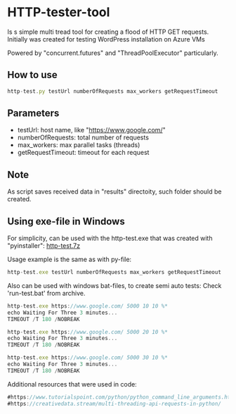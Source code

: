 # HTTP-tester-tool
Is s simple multi tread tool for creating a flood of HTTP GET requests. Initially was created for testing WordPress installation on Azure VMs

Powered by "concurrent.futures" and "ThreadPoolExecutor" particularly.

## How to use

```javascript
http-test.py testUrl numberOfRequests max_workers getRequestTimeout
```
## Parameters

- testUrl: host name, like "https://www.google.com/"
- numberOfRequests: total number of requests
- max_workers: max parallel tasks (threads)
- getRequestTimeout: timeout for each request

## Note
As script saves received data in "results" directoity, such folder should be created.


## Using exe-file in Windows
For simplicity, can be used with the http-test.exe that was created with "pyinstaller":
[http-test.7z](https://github.com/ivshof/HTTP-tester-tool/blob/master/http-test.7z)

Usage example is the same as with py-file:
```javascript
http-test.exe testUrl numberOfRequests max_workers getRequestTimeout
```

Also can be used with windows bat-files, to create semi auto tests:
Check 'run-test.bat' from archive.
```javascript
http-test.exe https://www.google.com/ 5000 10 10 %*
echo Waiting For Three 3 minutes... 
TIMEOUT /T 180 /NOBREAK

http-test.exe https://www.google.com/ 5000 20 10 %*
echo Waiting For Three 3 minutes... 
TIMEOUT /T 180 /NOBREAK

http-test.exe https://www.google.com/ 5000 30 10 %*
echo Waiting For Three 3 minutes... 
TIMEOUT /T 180 /NOBREAK
```


Additional resources that were used in code:
```javascript
#https://www.tutorialspoint.com/python/python_command_line_arguments.htm
#https://creativedata.stream/multi-threading-api-requests-in-python/
```
